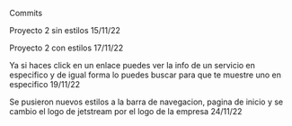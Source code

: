 Commits

Proyecto 2 sin estilos 15/11/22

Proyecto 2 con estilos 17/11/22

Ya si haces click en un enlace puedes ver la info de un servicio en especifico y de igual forma lo puedes buscar para que te muestre uno en especifico 19/11/22

Se pusieron nuevos estilos a la barra de navegacion, pagina de inicio y se cambio el logo de jetstream por el logo de la empresa 24/11/22
